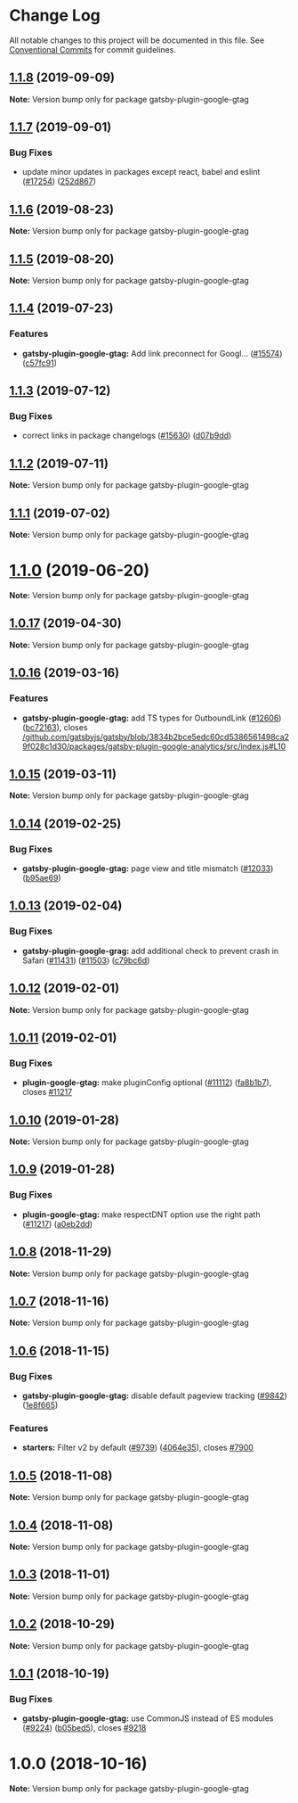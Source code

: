 # Change Log

All notable changes to this project will be documented in this file.
See [Conventional Commits](https://conventionalcommits.org) for commit guidelines.

## [1.1.8](https://github.com/gatsbyjs/gatsby/compare/gatsby-plugin-google-gtag@1.1.7...gatsby-plugin-google-gtag@1.1.8) (2019-09-09)

**Note:** Version bump only for package gatsby-plugin-google-gtag

## [1.1.7](https://github.com/gatsbyjs/gatsby/compare/gatsby-plugin-google-gtag@1.1.6...gatsby-plugin-google-gtag@1.1.7) (2019-09-01)

### Bug Fixes

- update minor updates in packages except react, babel and eslint ([#17254](https://github.com/gatsbyjs/gatsby/issues/17254)) ([252d867](https://github.com/gatsbyjs/gatsby/commit/252d867))

## [1.1.6](https://github.com/gatsbyjs/gatsby/compare/gatsby-plugin-google-gtag@1.1.5...gatsby-plugin-google-gtag@1.1.6) (2019-08-23)

**Note:** Version bump only for package gatsby-plugin-google-gtag

## [1.1.5](https://github.com/gatsbyjs/gatsby/compare/gatsby-plugin-google-gtag@1.1.4...gatsby-plugin-google-gtag@1.1.5) (2019-08-20)

**Note:** Version bump only for package gatsby-plugin-google-gtag

## [1.1.4](https://github.com/gatsbyjs/gatsby/compare/gatsby-plugin-google-gtag@1.1.3...gatsby-plugin-google-gtag@1.1.4) (2019-07-23)

### Features

- **gatsby-plugin-google-gtag:** Add link preconnect for Googl… ([#15574](https://github.com/gatsbyjs/gatsby/issues/15574)) ([c57fc91](https://github.com/gatsbyjs/gatsby/commit/c57fc91))

## [1.1.3](https://github.com/gatsbyjs/gatsby/compare/gatsby-plugin-google-gtag@1.1.2...gatsby-plugin-google-gtag@1.1.3) (2019-07-12)

### Bug Fixes

- correct links in package changelogs ([#15630](https://github.com/gatsbyjs/gatsby/issues/15630)) ([d07b9dd](https://github.com/gatsbyjs/gatsby/commit/d07b9dd))

## [1.1.2](https://github.com/gatsbyjs/gatsby/compare/gatsby-plugin-google-gtag@1.1.1...gatsby-plugin-google-gtag@1.1.2) (2019-07-11)

**Note:** Version bump only for package gatsby-plugin-google-gtag

## [1.1.1](https://github.com/gatsbyjs/gatsby/compare/gatsby-plugin-google-gtag@1.1.0...gatsby-plugin-google-gtag@1.1.1) (2019-07-02)

**Note:** Version bump only for package gatsby-plugin-google-gtag

# [1.1.0](https://github.com/gatsbyjs/gatsby/compare/gatsby-plugin-google-gtag@1.0.17...gatsby-plugin-google-gtag@1.1.0) (2019-06-20)

**Note:** Version bump only for package gatsby-plugin-google-gtag

## [1.0.17](https://github.com/gatsbyjs/gatsby/compare/gatsby-plugin-google-gtag@1.0.16...gatsby-plugin-google-gtag@1.0.17) (2019-04-30)

**Note:** Version bump only for package gatsby-plugin-google-gtag

## [1.0.16](https://github.com/gatsbyjs/gatsby/compare/gatsby-plugin-google-gtag@1.0.15...gatsby-plugin-google-gtag@1.0.16) (2019-03-16)

### Features

- **gatsby-plugin-google-gtag:** add TS types for OutboundLink ([#12606](https://github.com/gatsbyjs/gatsby/issues/12606)) ([bc72163](https://github.com/gatsbyjs/gatsby/commit/bc72163)), closes [/github.com/gatsbyjs/gatsby/blob/3834b2bce5edc60cd5386561498ca29f028c1d30/packages/gatsby-plugin-google-analytics/src/index.js#L10](https://github.com/gatsbyjs/gatsby/issues/L10)

## [1.0.15](https://github.com/gatsbyjs/gatsby/compare/gatsby-plugin-google-gtag@1.0.14...gatsby-plugin-google-gtag@1.0.15) (2019-03-11)

**Note:** Version bump only for package gatsby-plugin-google-gtag

## [1.0.14](https://github.com/gatsbyjs/gatsby/compare/gatsby-plugin-google-gtag@1.0.13...gatsby-plugin-google-gtag@1.0.14) (2019-02-25)

### Bug Fixes

- **gatsby-plugin-google-gtag:** page view and title mismatch ([#12033](https://github.com/gatsbyjs/gatsby/issues/12033)) ([b95ae69](https://github.com/gatsbyjs/gatsby/commit/b95ae69))

## [1.0.13](https://github.com/gatsbyjs/gatsby/compare/gatsby-plugin-google-gtag@1.0.12...gatsby-plugin-google-gtag@1.0.13) (2019-02-04)

### Bug Fixes

- **gatsby-plugin-google-grag:** add additional check to prevent crash in Safari ([#11431](https://github.com/gatsbyjs/gatsby/issues/11431)) ([#11503](https://github.com/gatsbyjs/gatsby/issues/11503)) ([c79bc6d](https://github.com/gatsbyjs/gatsby/commit/c79bc6d))

## [1.0.12](https://github.com/gatsbyjs/gatsby/compare/gatsby-plugin-google-gtag@1.0.11...gatsby-plugin-google-gtag@1.0.12) (2019-02-01)

**Note:** Version bump only for package gatsby-plugin-google-gtag

## [1.0.11](https://github.com/gatsbyjs/gatsby/compare/gatsby-plugin-google-gtag@1.0.10...gatsby-plugin-google-gtag@1.0.11) (2019-02-01)

### Bug Fixes

- **plugin-google-gtag:** make pluginConfig optional ([#11112](https://github.com/gatsbyjs/gatsby/issues/11112)) ([fa8b1b7](https://github.com/gatsbyjs/gatsby/commit/fa8b1b7)), closes [#11217](https://github.com/gatsbyjs/gatsby/issues/11217)

## [1.0.10](https://github.com/gatsbyjs/gatsby/compare/gatsby-plugin-google-gtag@1.0.9...gatsby-plugin-google-gtag@1.0.10) (2019-01-28)

**Note:** Version bump only for package gatsby-plugin-google-gtag

## [1.0.9](https://github.com/gatsbyjs/gatsby/compare/gatsby-plugin-google-gtag@1.0.8...gatsby-plugin-google-gtag@1.0.9) (2019-01-28)

### Bug Fixes

- **plugin-google-gtag:** make respectDNT option use the right path ([#11217](https://github.com/gatsbyjs/gatsby/issues/11217)) ([a0eb2dd](https://github.com/gatsbyjs/gatsby/commit/a0eb2dd))

<a name="1.0.8"></a>

## [1.0.8](https://github.com/gatsbyjs/gatsby/compare/gatsby-plugin-google-gtag@1.0.7...gatsby-plugin-google-gtag@1.0.8) (2018-11-29)

**Note:** Version bump only for package gatsby-plugin-google-gtag

<a name="1.0.7"></a>

## [1.0.7](https://github.com/gatsbyjs/gatsby/compare/gatsby-plugin-google-gtag@1.0.6...gatsby-plugin-google-gtag@1.0.7) (2018-11-16)

**Note:** Version bump only for package gatsby-plugin-google-gtag

<a name="1.0.6"></a>

## [1.0.6](https://github.com/gatsbyjs/gatsby/compare/gatsby-plugin-google-gtag@1.0.5...gatsby-plugin-google-gtag@1.0.6) (2018-11-15)

### Bug Fixes

- **gatsby-plugin-google-gtag:** disable default pageview tracking ([#9842](https://github.com/gatsbyjs/gatsby/issues/9842)) ([1e8f665](https://github.com/gatsbyjs/gatsby/commit/1e8f665))

### Features

- **starters:** Filter v2 by default ([#9739](https://github.com/gatsbyjs/gatsby/issues/9739)) ([4064e35](https://github.com/gatsbyjs/gatsby/commit/4064e35)), closes [#7900](https://github.com/gatsbyjs/gatsby/issues/7900)

<a name="1.0.5"></a>

## [1.0.5](https://github.com/gatsbyjs/gatsby/compare/gatsby-plugin-google-gtag@1.0.4...gatsby-plugin-google-gtag@1.0.5) (2018-11-08)

**Note:** Version bump only for package gatsby-plugin-google-gtag

<a name="1.0.4"></a>

## [1.0.4](https://github.com/gatsbyjs/gatsby/compare/gatsby-plugin-google-gtag@1.0.3...gatsby-plugin-google-gtag@1.0.4) (2018-11-08)

**Note:** Version bump only for package gatsby-plugin-google-gtag

<a name="1.0.3"></a>

## [1.0.3](https://github.com/gatsbyjs/gatsby/compare/gatsby-plugin-google-gtag@1.0.2...gatsby-plugin-google-gtag@1.0.3) (2018-11-01)

**Note:** Version bump only for package gatsby-plugin-google-gtag

<a name="1.0.2"></a>

## [1.0.2](https://github.com/gatsbyjs/gatsby/compare/gatsby-plugin-google-gtag@1.0.1...gatsby-plugin-google-gtag@1.0.2) (2018-10-29)

**Note:** Version bump only for package gatsby-plugin-google-gtag

<a name="1.0.1"></a>

## [1.0.1](https://github.com/gatsbyjs/gatsby/compare/gatsby-plugin-google-gtag@1.0.0...gatsby-plugin-google-gtag@1.0.1) (2018-10-19)

### Bug Fixes

- **gatsby-plugin-google-gtag:** use CommonJS instead of ES modules ([#9224](https://github.com/gatsbyjs/gatsby/issues/9224)) ([b05bed5](https://github.com/gatsbyjs/gatsby/commit/b05bed5)), closes [#9218](https://github.com/gatsbyjs/gatsby/issues/9218)

<a name="1.0.0"></a>

# 1.0.0 (2018-10-16)

**Note:** Version bump only for package gatsby-plugin-google-gtag
